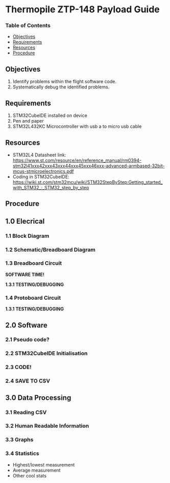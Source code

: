 # Thermopile ZTP-148 Payload Guide <!-- omit from toc -->

### Table of Contents <!-- omit from toc -->
- [Objectives](#objectives)
- [Requirements](#requirements)
- [Resources](#resources)
- [Procedure](#procedure)


## Objectives
1. Identify problems within the flight software code.
2. Systematically debug the identified problems.

## Requirements
1. STM32CubeIDE installed on device
1. Pen and paper
1. STM32L432KC Microcontroller with usb a to micro usb cable

## Resources
- STM32L4 Datasheet link: https://www.st.com/resource/en/reference_manual/rm0394-stm32l41xxx42xxx43xxx44xxx45xxx46xxx-advanced-armbased-32bit-mcus-stmicroelectronics.pdf
- Coding in STM32CubeIDE: https://wiki.st.com/stm32mcu/wiki/STM32StepByStep:Getting_started_with_STM32_:_STM32_step_by_step

## Procedure

## 1.0 Elecrical

### 1.1 Block Diagram

### 1.2 Schematic/Breadboard Diagram

### 1.3 Breadboard Circuit

**SOFTWARE TIME!**

**1.3.1 TESTING/DEBUGGING**

### 1.4 Protoboard Circuit

**1.3.1 TESTING/DEBUGGING**

## 2.0 Software

### 2.1 Pseudo code?

### 2.2 STM32CubeIDE Initialisation

### 2.3 CODE!

### 2.4 SAVE TO CSV

## 3.0 Data Processing

### 3.1 Reading CSV

### 3.2 Human Readable Information

### 3.3 Graphs

### 3.4 Statistics
- Highest/lowest measurement
- Average measurement
- Other cool stats
